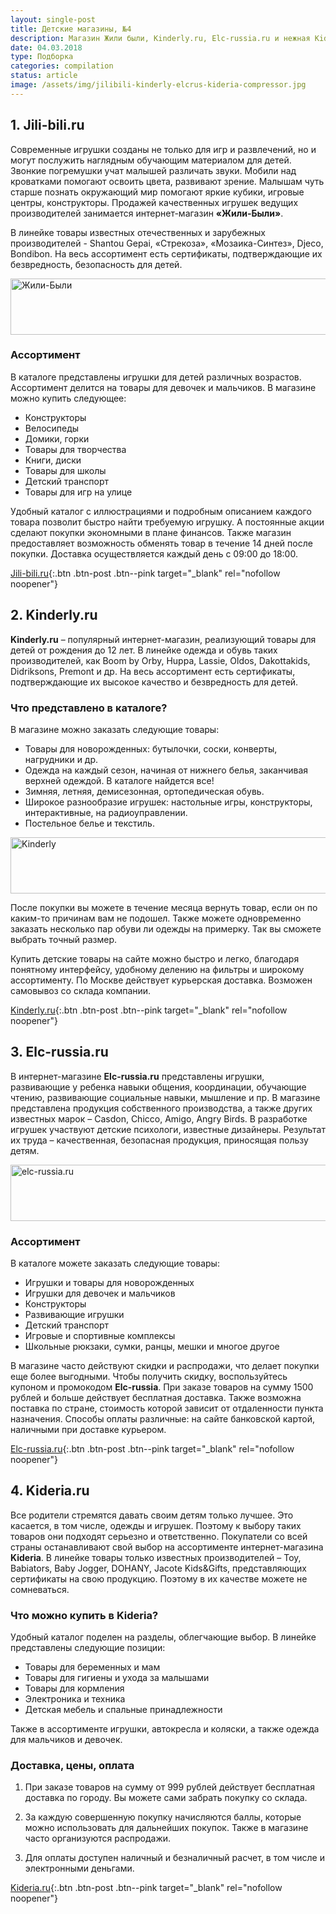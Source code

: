```yaml
---
layout: single-post
title: Детские магазины, №4
description: Магазин Жили были, Kinderly.ru, Elc-russia.ru и нежная Kideria.ru!
date: 04.03.2018
type: Подборка
categories: compilation
status: article
image: /assets/img/jilibili-kinderly-elcrus-kideria-compressor.jpg
---
```


<div class="post-block">

## 1. Jili-bili.ru

Современные игрушки созданы не только для игр и развлечений, но и могут послужить наглядным обучающим материалом для детей. Звонкие погремушки учат малышей различать звуки. Мобили над кроватками помогают освоить цвета, развивают зрение. Малышам чуть старше познать окружающий мир помогают яркие кубики, игровые центры, конструкторы. Продажей качественных игрушек ведущих производителей занимается интернет-магазин **«Жили-Были»**.

В линейке товары известных отечественных и зарубежных производителей - Shantou Gepai, «Стрекоза», «Мозаика-Синтез», Djeco, Bondibon. На весь ассортимент есть сертификаты, подтверждающие их безвредность, безопасность для детей.

<!-- admitad.banner: yxvo6p8935baaff9d7dd87f73c979d Жили-Были -->
<a class="ad-h" target="_blank" rel="nofollow" href="https://ad.admitad.com/g/yxvo6p8935baaff9d7dd87f73c979d/?i=4"><img width="728" height="90" border="0" src="https://ad.admitad.com/b/yxvo6p8935baaff9d7dd87f73c979d/" alt="Жили-Были"/></a>
<!-- /admitad.banner -->

### Ассортимент

В каталоге представлены игрушки для детей различных возрастов. Ассортимент делится на товары для девочек и мальчиков. В магазине можно купить следующее:

- Конструкторы
- Велосипеды
- Домики, горки
- Товары для творчества
- Книги, диски
- Товары для школы
- Детский транспорт
- Товары для игр на улице

Удобный каталог с иллюстрациями и подробным описанием каждого товара позволит быстро найти требуемую игрушку. А постоянные акции сделают покупки экономными в плане финансов. Также магазин предоставляет возможность обменять товар в течение 14 дней после покупки. Доставка осуществляется каждый день с 09:00 до 18:00.

[Jili-bili.ru](https://ad.admitad.com/g/fvbd5njipcbaaff9d7dd87f73c979d/){:.btn .btn-post .btn--pink target="_blank" rel="nofollow noopener"}

</div><!-- /.post-block -->

<div class="post-block">

## 2. Kinderly.ru

**Kinderly.ru** – популярный интернет-магазин, реализующий товары для детей от рождения до 12 лет. В линейке одежда и обувь таких производителей, как Boom by Orby, Huppa, Lassie, Oldos, Dakottakids, Didriksons, Premont и др. На весь ассортимент есть сертификаты, подтверждающие их высокое качество и безвредность для детей.

### Что представлено в каталоге?

В магазине можно заказать следующие товары:

- Товары для новорожденных: бутылочки, соски, конверты, нагрудники и др.
- Одежда на каждый сезон, начиная от нижнего белья, заканчивая верхней одеждой. В каталоге найдется все!
- Зимняя, летняя, демисезонная, ортопедическая обувь.
- Широкое разнообразие игрушек: настольные игры, конструкторы, интерактивные, на радиоуправлении.
- Постельное белье и текстиль.

<!-- admitad.banner: 6d4fc40279baaff9d7dd26496783af Kinderly -->
<a class="ad-h" target="_blank" rel="nofollow" href="https://ad.admitad.com/g/6d4fc40279baaff9d7dd26496783af/?i=4"><img width="728" height="90" border="0" src="https://ad.admitad.com/b/6d4fc40279baaff9d7dd26496783af/" alt="Kinderly"/></a>
<!-- /admitad.banner -->

После покупки вы можете в течение месяца вернуть товар, если он по каким-то причинам вам не подошел. Также можете одновременно заказать несколько пар обуви ли одежды на примерку. Так вы сможете выбрать точный размер.

Купить детские товары на сайте можно быстро и легко, благодаря понятному интерфейсу, удобному делению на фильтры и широкому ассортименту. По Москве действует курьерская доставка. Возможен самовывоз со склада компании.

[Kinderly.ru](https://ad.admitad.com/g/bbdb889152baaff9d7dd26496783af/){:.btn .btn-post .btn--pink target="_blank" rel="nofollow noopener"}

</div><!-- /.post-block -->

<div class="post-block">

## 3. Elc-russia.ru

В интернет-магазине **Elc-russia.ru** представлены игрушки, развивающие у ребенка навыки общения, координации, обучающие чтению, развивающие социальные навыки, мышление и пр. В магазине представлена продукция собственного производства, а также других известных марок – Casdon, Chicco, Amigo, Angry Birds. В разработке игрушек участвуют детские психологи, известные дизайнеры. Результат их труда – качественная, безопасная продукция, приносящая пользу детям.

<!-- admitad.banner: p3d6m01brbbaaff9d7dd3b3f9ded13 elc-russia.ru -->
<a class="ad-h" target="_blank" rel="nofollow" href="https://ad.admitad.com/g/p3d6m01brbbaaff9d7dd3b3f9ded13/?i=4"><img width="728" height="90" border="0" src="https://ad.admitad.com/b/p3d6m01brbbaaff9d7dd3b3f9ded13/" alt="elc-russia.ru"/></a>
<!-- /admitad.banner -->

### Ассортимент

В каталоге можете заказать следующие товары:

- Игрушки и товары для новорожденных
- Игрушки для девочек и мальчиков
- Конструкторы
- Развивающие игрушки
- Детский транспорт
- Игровые и спортивные комплексы
- Школьные рюкзаки, сумки, ранцы, мешки и многое другое

В магазине часто действуют скидки и распродажи, что делает покупки еще более выгодными. Чтобы получить скидку, воспользуйтесь купоном и промокодом **Elc-russia**. При заказе товаров на сумму 1500 рублей и больше действует бесплатная доставка. Также возможна поставка по стране, стоимость которой зависит от отдаленности пункта назначения. Способы оплаты различные: на сайте банковской картой, наличными при доставке курьером.

[Elc-russia.ru](https://ad.admitad.com/g/zsg73b6xxzbaaff9d7dd3b3f9ded13/){:.btn .btn-post .btn--pink target="_blank" rel="nofollow noopener"}

</div><!-- /.post-block -->

<div class="post-block">

## 4. Kideria.ru

Все родители стремятся давать своим детям только лучшее. Это касается, в том числе, одежды и игрушек. Поэтому к выбору таких товаров они подходят серьезно и ответственно. Покупатели со всей страны останавливают свой выбор на ассортименте интернет-магазина **Kideria**. В линейке товары только известных производителей – Toy, Babiators, Baby Jogger, DOHANY, Jacote Kids&Gifts, представляющих сертификаты на свою продукцию. Поэтому в их качестве можете не сомневаться.

### Что можно купить в Kideria?

Удобный каталог поделен на разделы, облегчающие выбор. В линейке представлены следующие позиции:

- Товары для беременных и мам
- Товары для гигиены и ухода за малышами
- Товары для кормления
- Электроника и техника
- Детская мебель и спальные принадлежности

Также в ассортименте игрушки, автокресла и коляски, а также одежда для мальчиков и девочек.

### Доставка, цены, оплата

1. При заказе товаров на сумму от 999 рублей действует бесплатная доставка по городу. Вы можете сами забрать покупку со склада.

2. За каждую совершенную покупку начисляются баллы, которые можно использовать для дальнейших покупок. Также в магазине часто организуются распродажи.

3. Для оплаты доступен наличный и безналичный расчет, в том числе и электронными деньгами.

[Kideria.ru](http://kideria.ru/){:.btn .btn-post .btn--pink target="_blank" rel="nofollow noopener"}

</div><!-- /.post-block -->